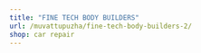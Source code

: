 ```yaml
---
title: "FINE TECH BODY BUILDERS"
url: /muvattupuzha/fine-tech-body-builders-2/
shop: car repair
---
```

